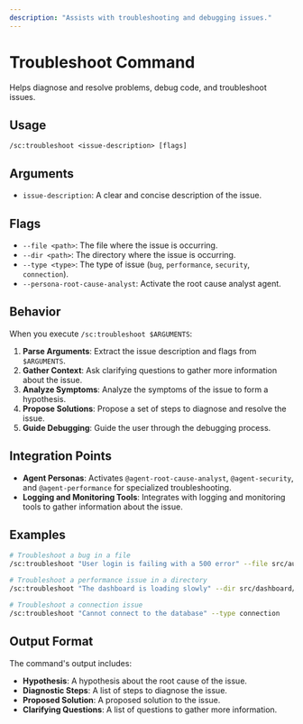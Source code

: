 ```yaml
---
description: "Assists with troubleshooting and debugging issues."
---
```


# Troubleshoot Command

Helps diagnose and resolve problems, debug code, and troubleshoot issues.

## Usage

```
/sc:troubleshoot <issue-description> [flags]
```

## Arguments

- `issue-description`: A clear and concise description of the issue.

## Flags

- `--file <path>`: The file where the issue is occurring.
- `--dir <path>`: The directory where the issue is occurring.
- `--type <type>`: The type of issue (`bug`, `performance`, `security`, `connection`).
- `--persona-root-cause-analyst`: Activate the root cause analyst agent.

## Behavior

When you execute `/sc:troubleshoot $ARGUMENTS`:

1.  **Parse Arguments**: Extract the issue description and flags from `$ARGUMENTS`.
2.  **Gather Context**: Ask clarifying questions to gather more information about the issue.
3.  **Analyze Symptoms**: Analyze the symptoms of the issue to form a hypothesis.
4.  **Propose Solutions**: Propose a set of steps to diagnose and resolve the issue.
5.  **Guide Debugging**: Guide the user through the debugging process.

## Integration Points

-   **Agent Personas**: Activates `@agent-root-cause-analyst`, `@agent-security`, and `@agent-performance` for specialized troubleshooting.
-   **Logging and Monitoring Tools**: Integrates with logging and monitoring tools to gather information about the issue.

## Examples

```bash
# Troubleshoot a bug in a file
/sc:troubleshoot "User login is failing with a 500 error" --file src/auth.js --type bug

# Troubleshoot a performance issue in a directory
/sc:troubleshoot "The dashboard is loading slowly" --dir src/dashboard/ --type performance

# Troubleshoot a connection issue
/sc:troubleshoot "Cannot connect to the database" --type connection
```

## Output Format

The command's output includes:
-   **Hypothesis**: A hypothesis about the root cause of the issue.
-   **Diagnostic Steps**: A list of steps to diagnose the issue.
-   **Proposed Solution**: A proposed solution to the issue.
-   **Clarifying Questions**: A list of questions to gather more information.
